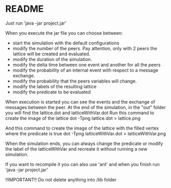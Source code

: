# README

Just run 'java -jar project.jar'

When you execute the jar file you can choose between:
- start the simulation with the default configurations
- modify the number of the peers. Pay attention, only with 2 peers the lattice will be created and evaluated.
- modify the duration of the simulation.
- modify the delta time between one event and another for all the peers
- modify the probability of an internal event with respect to a message exchange.
- modify the probability that the peers variables will change.
- modify the labels of the resulting lattice
- modify the predicate to be evaluated

When execution is started you can see the events and the exchange of messages between the peer.
At the end of the simulation, in the "out" folder you will find the lattice.dot and latticeWithVar.dot
Run this command to create the image of the lattice
		dot -Tpng lattice.dot > lattice.png

And this command to create the image of the lattice with the filled vertex where the predicate is true
		dot -Tpng latticeWithVar.dot > latticeWithVar.png

When the simulation ends, you can always change the predicate or modify the label of the latticeWithVar and recreate it without running a new simulation.

If you want to recompile it you can also use 'ant' and when you finish run 'java -jar project.jar'

!!IMPORTANT!!
Do not delete anything into /lib folder